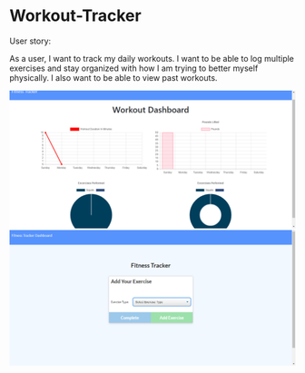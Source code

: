 # Workout-Tracker

User story:

As a user, I want to track my daily workouts. I want to be able to log multiple exercises and stay organized with how I am trying to better myself physically. I also want to be able to view past workouts.

<img src="/screenshot1.png">
<img src="/screenshot2.png">
